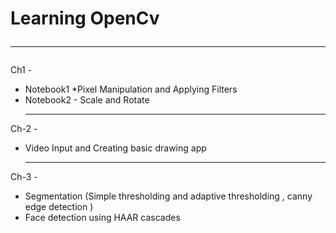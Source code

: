 # Learning OpenCv<hr>

Ch1 - <br>
* Notebook1 *Pixel Manipulation and Applying Filters 
* Notebook2 - Scale and Rotate<hr>

Ch-2 - <br>
* Video Input and Creating basic drawing app<hr>

Ch-3 - <br>
* Segmentation (Simple thresholding and adaptive thresholding , canny edge detection ) 
* Face detection using HAAR cascades 
